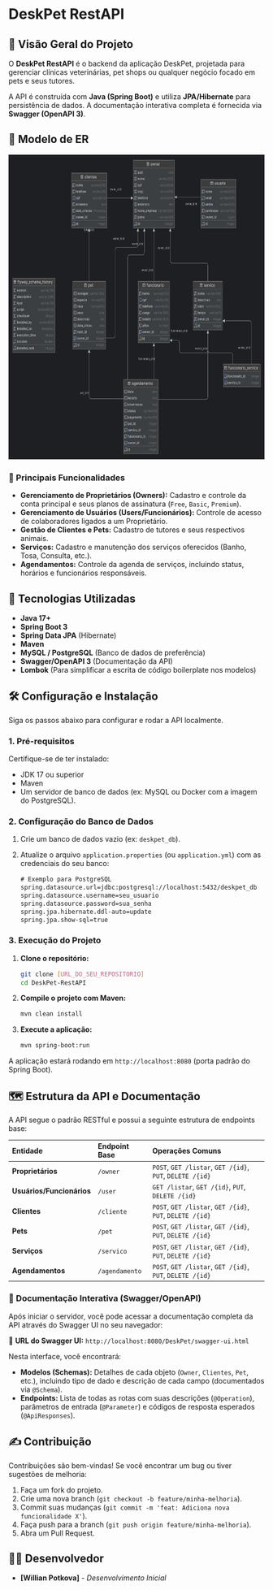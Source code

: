 # DeskPet RestAPI

## 🌟 Visão Geral do Projeto

O **DeskPet RestAPI** é o backend da aplicação DeskPet, projetada para gerenciar clínicas veterinárias, pet shops ou qualquer negócio focado em pets e seus tutores.

A API é construída com **Java (Spring Boot)** e utiliza **JPA/Hibernate** para persistência de dados. A documentação interativa completa é fornecida via **Swagger (OpenAPI 3)**.

## 🌟 Modelo de ER

<img src="https://raw.githubusercontent.com/Willzinhh/DeskPet0.3/main/Diagrama1.png" alt="Captura de tela" width="800" height="600" />

### 🔑 Principais Funcionalidades

* **Gerenciamento de Proprietários (Owners):** Cadastro e controle da conta principal e seus planos de assinatura (`Free`, `Basic`, `Premium`).
* **Gerenciamento de Usuários (Users/Funcionários):** Controle de acesso de colaboradores ligados a um Proprietário.
* **Gestão de Clientes e Pets:** Cadastro de tutores e seus respectivos animais.
* **Serviços:** Cadastro e manutenção dos serviços oferecidos (Banho, Tosa, Consulta, etc.).
* **Agendamentos:** Controle da agenda de serviços, incluindo status, horários e funcionários responsáveis.

## 🚀 Tecnologias Utilizadas

* **Java 17+**
* **Spring Boot 3**
* **Spring Data JPA** (Hibernate)
* **Maven**
* **MySQL / PostgreSQL** (Banco de dados de preferência)
* **Swagger/OpenAPI 3** (Documentação da API)
* **Lombok** (Para simplificar a escrita de código boilerplate nos modelos)

## 🛠️ Configuração e Instalação

Siga os passos abaixo para configurar e rodar a API localmente.

### 1. Pré-requisitos

Certifique-se de ter instalado:

* JDK 17 ou superior
* Maven
* Um servidor de banco de dados (ex: MySQL ou Docker com a imagem do PostgreSQL).

### 2. Configuração do Banco de Dados

1.  Crie um banco de dados vazio (ex: `deskpet_db`).
2.  Atualize o arquivo `application.properties` (ou `application.yml`) com as credenciais do seu banco:

    ```properties
    # Exemplo para PostgreSQL
    spring.datasource.url=jdbc:postgresql://localhost:5432/deskpet_db
    spring.datasource.username=seu_usuario
    spring.datasource.password=sua_senha
    spring.jpa.hibernate.ddl-auto=update
    spring.jpa.show-sql=true
    ```

### 3. Execução do Projeto

1.  **Clone o repositório:**
    ```bash
    git clone [URL_DO_SEU_REPOSITORIO]
    cd DeskPet-RestAPI
    ```

2.  **Compile o projeto com Maven:**
    ```bash
    mvn clean install
    ```

3.  **Execute a aplicação:**
    ```bash
    mvn spring-boot:run
    ```
A aplicação estará rodando em `http://localhost:8080` (porta padrão do Spring Boot).

## 🗺️ Estrutura da API e Documentação

A API segue o padrão RESTful e possui a seguinte estrutura de endpoints base:

| Entidade | Endpoint Base | Operações Comuns |
| :--- | :--- | :--- |
| **Proprietários** | `/owner` | `POST`, `GET /listar`, `GET /{id}`, `PUT`, `DELETE /{id}` |
| **Usuários/Funcionários** | `/user` | `GET /listar`, `GET /{id}`, `PUT`, `DELETE /{id}` |
| **Clientes** | `/cliente` | `POST`, `GET /listar`, `GET /{id}`, `PUT`, `DELETE /{id}` |
| **Pets** | `/pet` | `POST`, `GET /listar`, `GET /{id}`, `PUT`, `DELETE /{id}` |
| **Serviços** | `/servico` | `POST`, `GET /listar`, `GET /{id}`, `PUT`, `DELETE /{id}` |
| **Agendamentos** | `/agendamento` | `POST`, `GET /listar`, `GET /{id}`, `PUT`, `DELETE /{id}` |

### 📕 Documentação Interativa (Swagger/OpenAPI)

Após iniciar o servidor, você pode acessar a documentação completa da API através do Swagger UI no seu navegador:

🔗 **URL do Swagger UI:** `http://localhost:8080/DeskPet/swagger-ui.html`

Nesta interface, você encontrará:

* **Modelos (Schemas):** Detalhes de cada objeto (`Owner`, `Clientes`, `Pet`, etc.), incluindo tipo de dado e descrição de cada campo (documentados via `@Schema`).
* **Endpoints:** Lista de todas as rotas com suas descrições (`@Operation`), parâmetros de entrada (`@Parameter`) e códigos de resposta esperados (`@ApiResponses`).

## ✍️ Contribuição

Contribuições são bem-vindas! Se você encontrar um bug ou tiver sugestões de melhoria:

1.  Faça um fork do projeto.
2.  Crie uma nova branch (`git checkout -b feature/minha-melhoria`).
3.  Commit suas mudanças (`git commit -m 'feat: Adiciona nova funcionalidade X'`).
4.  Faça push para a branch (`git push origin feature/minha-melhoria`).
5.  Abra um Pull Request.

## 🧑‍💻 Desenvolvedor

* **[Willian Potkova]** - *Desenvolvimento Inicial*
